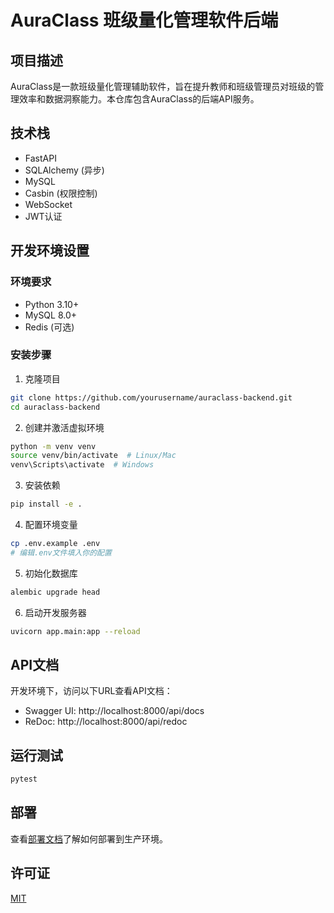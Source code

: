 # AuraClass 班级量化管理软件后端

## 项目描述

AuraClass是一款班级量化管理辅助软件，旨在提升教师和班级管理员对班级的管理效率和数据洞察能力。本仓库包含AuraClass的后端API服务。

## 技术栈

- FastAPI
- SQLAlchemy (异步)
- MySQL
- Casbin (权限控制)
- WebSocket
- JWT认证

## 开发环境设置

### 环境要求

- Python 3.10+
- MySQL 8.0+
- Redis (可选)

### 安装步骤

1. 克隆项目
```bash
git clone https://github.com/yourusername/auraclass-backend.git
cd auraclass-backend
```

2. 创建并激活虚拟环境
```bash
python -m venv venv
source venv/bin/activate  # Linux/Mac
venv\Scripts\activate  # Windows
```

3. 安装依赖
```bash
pip install -e .
```

4. 配置环境变量
```bash
cp .env.example .env
# 编辑.env文件填入你的配置
```

5. 初始化数据库
```bash
alembic upgrade head
```

6. 启动开发服务器
```bash
uvicorn app.main:app --reload
```

## API文档

开发环境下，访问以下URL查看API文档：
- Swagger UI: http://localhost:8000/api/docs
- ReDoc: http://localhost:8000/api/redoc

## 运行测试

```bash
pytest
```

## 部署

查看[部署文档](./docs/deployment.md)了解如何部署到生产环境。

## 许可证

[MIT](LICENSE)
